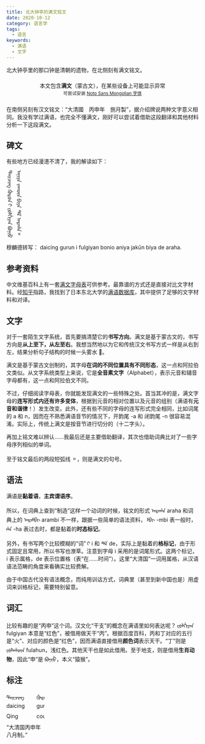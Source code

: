 ```yaml
---
title: 北大钟亭的满文铭文
date: 2020-10-12
category: 语言学
tags:
  - 语言
keywords:
  - 满语
  - 文字
---
```


北大钟亭里的那口钟是清朝的遗物，在北侧刻有满文铭文。

<!-- more -->

<style>
.manchu {
  font-family: 'Noto Sans Mongolian','Abkai Xanyan','Abkai Xanyan LA','Abkai Xanyan VT','Abkai Xanyan XX','Abkai Xanyan SC','Abkai Buleku','Daicing White','Mongolian Baiti','Mongolian Universal White';
}

.vert-lr {
  writing-mode: vertical-lr;
  line-height: 1.5rem;
}

.box-warning {
  border: solid 4px inherit;
  text-align: center;
  margin-bottom: 1rem;
  color: inherit;
  padding: .5rem .5rem .3rem .5rem;
  line-height: 1.25rem;
}

.glossing-container {
  max-width: 100;
  overflow: auto;
}

.glossing {
  display: grid;
  width: 720px;
  grid-template-columns: repeat(10, auto);
  grid-template-rows: repeat(3, 1.7rem);
  column-gap: 2px;
}

.glossing-abbr {
  font-variant-caps: all-small-caps;
}
</style>

<div class="box-warning">本文包含<strong>满文</strong>（蒙古文），在某些设备上可能显示异常<br><small>可尝试安装 <a href="https://github.com/notofonts/NotoSansMongolian/raw/master/fonts/ttf/unhinted/instance_ttf/NotoSansMongolian-Regular.ttf" rel="_noopener">Noto Sans Mongolian 字体</a></small></div>

在南侧另刻有汉文铭文：“大清國　丙申年　捌月製”，据介绍牌说两种文字意义相同。我没有学过满语，也完全不懂满文，刚好可以尝试着借助这段翻译和其他材料分析一下这段满文。

## 碑文

有些地方已经漫漶不清了，我的解读如下：

<span class="manchu vert-lr">ᡩᠠᡳᠴᡳᠩ ᡤᡠᡵᡠᠨ ‍‍ᡞ ᡶᡠᠯᡤᡳᠶᠠᠨ ᠪᠣᠨᡳᡠ<br> ᠠᠨᡳᠶᠠ ᠵᠠᡴᡡᠨ ᠪᡳᠶᠠ  ᡩᡝ ᠠᡵᠠᡥᠠ᠉</span>

穆麟德转写： daicing gurun i fulgiyan bonio aniya jakūn biya de araha.

## 参考资料

中文维基百科上有一套[满文字母表](https://zh.wikipedia.org/wiki/%E6%BB%A1%E6%96%87#%E5%AD%97%E6%AF%8D%E8%A1%A8)可供参考。最靠谱的方式还是直接对比文字材料。经[知乎](https://www.zhihu.com/question/268521175/answer/561148549)指路，我找到了日本东北大学的[满语数据库](http://hkuri.cneas.tohoku.ac.jp/project1/kdic/list?groupId=33)，其中提供了足够的文字材料和对译。

## 文字

对于一套陌生文字系统，首先要搞清楚它的**书写方向**。满文是基于蒙古文的，书写方向是**从上至下，从左至右**。我想当然地以为它和传统汉文书写方式一样是从右到左，结果分析句子结构的时候一头雾水 🤪。

满文是基于蒙古文创制的，其字母**在词的不同位置具有不同形态**，这一点和阿拉伯文类似。从文字系统类型上来说，它是**全音素文字**（Alphabet），表示元音和辅音字母都有，这一点和阿拉伯文不同。

不过，仔细阅读字母表，你就能发现满文的一些特殊之处。首当其冲的是，满文字母的**连写形式内还有许多变体**，根据到元音的相对位置以及元音的组别（满语有**元音和谐律**！）发生改变。此外，还有些不同的字母的连写形式完全相同，比如词尾的 a 和 n，因而在不熟悉满语音节的情况下，开韵尾 -a 和 闭韵尾 -n 很容易混淆。实际上，传统上满文是按音节进行切分的（十二字头）。

再加上铭文难以辨认……我最后还是主要借助翻译，其次也借助词典比对了一些字母序列相似的单词。

至于铭文最后的两段短弧线 <span class="manchu">᠉</span> ，则是满文的句号。

## 语法

满语是**黏着语**，**主宾谓语序**。

所以，在词典上查到“制造”这样一个动词的时候，铭文的形式 <span class="manchu">ᠠᡵᠠᡥᠠ</span> araha 和词典上的 <span class="manchu">ᠠᡵᠠᠮᠪᡳ</span> arambi 不一样，跟据一些简单的语法资料， <span class="manchu">‍‍‍ᠮᠪᡳ</span> -mbi 表一般时，‍<span class="manchu"> ‍‍‍ᡥᠠ</span> -ha 表过去时，都是黏着的**时态标记**。

另外，有书写两个比较模糊的“词” <span class="manchu"> ‍‍ᡞ</span> i 和 <span class="manchu">ᡩᡝ</span> de，实际上是黏着的**格标记**，由于形式固定且常用，所以书写也潦草。注意到字母 i 采用的是词尾形式。这两个标记，i 表示属格，de 表示位置格（表“在……时间”）。这里“大清国”一词用属格，从汉语语法范畴的角度来看确实比较费解。

由于中国古代没有语法概念，而纯用训诂方式，词典里（甚至到新中国也是）用虚词来训格标记，需要特别留意。

## 词汇

比较有趣的是“丙申”这个词。汉文化“干支”的概念在满语里如何表达呢？<span class="manchu"> ‍‍‍ᡶᡠᠯᡤᡳᠶᠠᠨ</span> fulgiyan 本意是“红色”，被借用做天干“丙”。根据百度百科，丙和丁对应的五行是“火”、对应的颜色是“红色”，因而满语直接借用**颜色词**表示天干。“丁”则是 <span class="manchu">ᡶᡠᠯᠠᡥᡡᠨ</span> fulahun，浅红色。其他天干也是如此借用。至于地支，则是借用**生肖动物**，因此“申”是 <span class="manchu">ᠪᠣᠨᡳᡠ</span>，本义“猿猴”。

## 标注

<div class="glossing-container">
<div class="glossing"><span class="manchu">ᡩᠠᡳᠴᡳᠩ</span>
  <span class="manchu">ᡤᡠᡵᡠᠨ</span>
  <span class="manchu"> ‍‍ᡞ</span>
  <span class="manchu">ᡶᡠᠯᡤᡳᠶᠠᠨ</span>
  <span class="manchu">ᠪᠣᠨᡳᡠ</span>
  <span class="manchu">ᠠᠨᡳᠶᠠ</span>
  <span class="manchu">ᠵᠠᡴᡡᠨ</span>
  <span class="manchu">ᠪᡳᠶᠠ</span>
  <span class="manchu">ᡩᡝ</span>
  <span class="manchu">ᠠᡵᠠᡥᠠ</span>
  <span>daicing</span>
  <span>gurun</span>
  <span>-i</span>
  <span>fulgiyan</span>
  <span>bonio</span>
  <span>aniya</span>
  <span>jakūn</span>
  <span>biya</span>
  <span>-de</span>
  <span>ara-ha</span>
  <span>Qing</span>
  <span>country</span>
  <span>-<span class="glossing-abbr">GEN</span></span>
  <span>Bing</span>
  <span>Shen</span>
  <span>year</span>
  <span>eight</span>
  <span>month</span>
  <span>-<span class="glossing-abbr">LOC</span></span>
  <span>build-<span class="glossing-abbr">PST</span></span></div>
“大清国丙申年八月制。”
</div>
